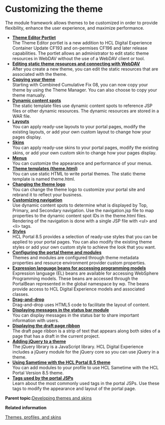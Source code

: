 # Customizing the theme 

The module framework allows themes to be customized in order to provide flexibility, enhance the user experience, and maximize performance.

-   **[Theme Editor Portlet ](../dev-theme/theme_editor_portlet.md)**  
The Theme Editor portlet is a new addition to HCL Digital Experience Container Update CF193 and on-permises CF196 and later release capabilities. The portlet allows an administrator to edit static theme resources in WebDAV without the use of a WebDAV client or tool.
-   **[Editing static theme resources and connecting with WebDAV ](../dev-theme/themeopt_themedev_editing_static_resources.md)**  
After you create a new theme, you can edit the static resources that are associated with the theme.
-   **[Copying your theme ](../dev-theme/themeopt_copy.md)**  
Starting with Combined Cumulative Fix 08, you can now copy your theme by using the Theme Manager. You can also choose to copy your theme manually.
-   **[Dynamic content spots ](../dev-theme/themeopt_cust_jsp.md)**  
The static template files use dynamic content spots to reference JSP files or other dynamic resources. The dynamic resources are stored in a WAR file.
-   **[Layouts ](../dev-theme/themeopt_cust_layout.md)**  
You can apply ready-use layouts to your portal pages, modify the existing layouts, or add your own custom layout to change how your pages display.
-   **[Skins ](../dev-theme/themeopt_cust_scopeskin.md)**  
You can apply ready-use skins to your portal pages, modify the existing skins, or add your own custom skin to change how your pages display.
-   **[Menus ](../dev-theme/themeopt_menu.md)**  
You can customize the appearance and performance of your menus.
-   **[Theme templates \(theme.html\)](../dev-portlet/csa2_dgn_theme_html.md)**  
You can use static HTML to write portal themes. The static theme template is named theme.html.
-   **[Changing the theme logo ](../dev-theme/themeopt_change_theme_logo.md)**  
You can change the theme logo to customize your portal site and rebrand it to reflect your business.
-   **[Customizing navigation ](../dev-theme/themeopt_cust_nav.md)**  
Use dynamic content spots to determine what is displayed by Top, Primary, and Secondary navigation. Use the navigation.jsp file to map properties to the dynamic content spot IDs in the theme.html files. Rendering of the navigation is done with a single JSP file with <ul\> and <li\> tags.
-   **[Styles ](../dev-theme/themeopt_cust_styles.md)**  
HCL Portal 8.5 provides a selection of ready-use styles that you can be applied to your portal pages. You can also modify the existing theme styles or add your own custom style to achieve the look that you want.
-   **[Configuring the portal theme and modules ](../dev-theme/themeopt_cust_config.md)**  
Themes and modules are configured through theme metadata properties and resource environment provider custom properties.
-   **[Expression language beans for accessing programming models ](../dev-theme/themeopt_el_bean.md)**  
 Expression language \(EL\) beans are available for accessing WebSphere Programming models. These beans are accessed through the PortalBean represented in the global namespace by wp. The beans provide access to HCL Digital Experience models and associated classes.
-   **[Drag-and-drop ](../dev-theme/themeopt_cust_dnd.md)**  
Drag-and-drop uses HTML5 code to facilitate the layout of content.
-   **[Displaying messages in the status bar module ](../dev-theme/themeopt_disp_messagebar.md)**  
You can display messages in the status bar to share important information with users.
-   **[Displaying the draft page ribbon ](../dev-theme/themeopt_disp_draft_ribbon.md)**  
The draft page ribbon is a strip of text that appears along both sides of a page that has a draft in the current project.
-   **[Adding jQuery to a theme ](../dev-theme/themeopt_jquery.md)**  
The jQuery library is a JavaScript library. HCL Digital Experience includes a jQuery module for the jQuery core so you can use jQuery in a theme.
-   **[Using Sametime with the HCL Portal 8.5 theme ](../dev-theme/themeopt_cust_sametime.md)**  
You can add modules to your profile to use HCL Sametime with the HCL Portal Version 8.5 theme.
-   **[Tags used by the portal JSPs](../dev-portlet/dgn_ptltld.md)**  
Learn about the most commonly used tags in the portal JSPs. Use these tags to modify the appearance and layout of the portal page.

**Parent topic:**[Developing themes and skins ](../dev-theme/themeopt_themes.md)

**Related information**  


[Themes, profiles, and skins ](../site/site_themes.md)

